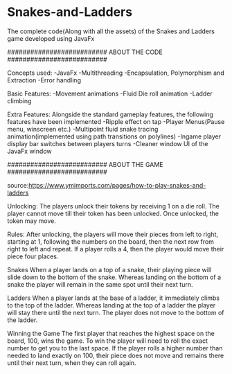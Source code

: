 # Snakes-and-Ladders
The complete code(Along with all the assets) of the Snakes and Ladders game developed using JavaFx

########################## ABOUT THE CODE ########################## 

Concepts used:
-JavaFx 
-Multithreading 
-Encapsulation, Polymorphism and Extraction 
-Error handling 

Basic Features:
-Movement animations 
-Fluid Die roll animation
-Ladder climbing

Extra Features:
Alongside the standard gameplay features, the following features have been implemented
-Ripple effect on tap
-Player Menus(Pause menu, winscreen etc.)
-Multipoint fluid snake tracing animation(implemented using path transitions on polylines)
-Ingame player display bar switches between players turns
-Cleaner window UI of the JavaFx window

########################## ABOUT THE GAME ########################## 

source:https://www.ymimports.com/pages/how-to-play-snakes-and-ladders

Unlocking:
The players unlock their tokens by receiving 1 on a die roll. The player cannot move till their token has been unlocked. Once unlocked, the token may move.

Rules:
After unlocking, the players will move their pieces from left to right, starting at 1, following the numbers on the board, then the next row from right to left and repeat. If a player rolls a 4, then the player would move their piece four places.

Snakes
When a player lands on a top of a snake, their playing piece will slide down to the bottom of the snake.
Whereas landing on the bottom of a snake the player will remain in the same spot until their next turn.

Ladders
When a player lands at the base of a ladder, it immediately climbs to the top of the ladder.
Whereas landing at the top of a ladder the player will stay there until the next turn. The player does not move to the bottom of the ladder.

Winning the Game
The first player that reaches the highest space on the board, 100, wins the game. To win the player will need to roll the exact number to get you to the last space. If the player rolls a higher number than needed to land exactly on 100, their piece does not move and remains there until their next turn, when they can roll again.
 
